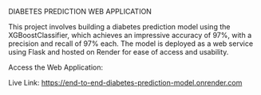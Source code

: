 DIABETES PREDICTION WEB APPLICATION

This project involves building a diabetes prediction model using the XGBoostClassifier,
which achieves an impressive accuracy of 97%, with a precision and recall of 97% each. 
The model is deployed as a web service using Flask and hosted on Render for ease of access and usability.

Access the Web Application:

Live Link: https://end-to-end-diabetes-prediction-model.onrender.com
